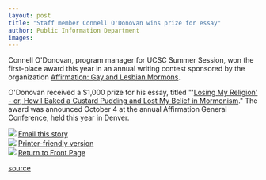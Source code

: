 ```yaml
---
layout: post
title: "Staff member Connell O'Donovan wins prize for essay"
author: Public Information Department
images:
---
```


Connell O'Donovan, program manager for UCSC Summer Session, won the first-place award this year in an annual writing contest sponsored by the organization [Affirmation: Gay and Lesbian Mormons][1].

O'Donovan received a $1,000 prize for his essay, titled "'[Losing My Religion' - or, How I Baked a Custard Pudding and Lost My Belief in Mormonism][2]." The award was announced October 4 at the annual Affirmation General Conference, held this year in Denver.

![][3] [Email this story][4]  
![][3] [Printer-friendly version][5]  
![][3] [Return to Front Page][6]

[1]: http://affirmation.org
[2]: http://people.ucsc.edu/~odonovan/custard.html
[3]: ../../images/bulletarrow.gif
[4]: javascript:url();document.f1.submit();
[5]: javascript:popUp();
[6]: http://currents.ucsc.edu/

[source](http://www1.ucsc.edu/currents/05-06/10-17/awards-o'donovan.asp "Permalink to awards-o'donovan")
